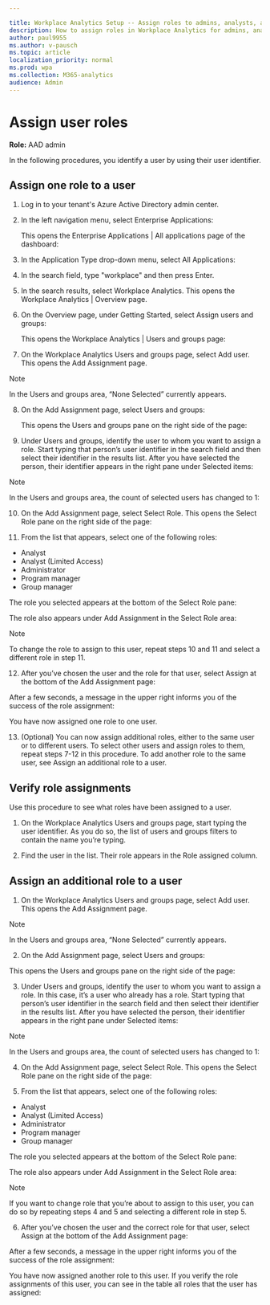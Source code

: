 ```yaml
---

title: Workplace Analytics Setup -- Assign roles to admins, analysts, and PMs 
description: How to assign roles in Workplace Analytics for admins, analysts, and program managers
author: paul9955
ms.author: v-pausch
ms.topic: article
localization_priority: normal 
ms.prod: wpa
ms.collection: M365-analytics
audience: Admin
---
```


# Assign user roles 

**Role:** AAD admin 

In the following procedures, you identify a user by using their user identifier.  

## Assign one role to a user 

1. Log in to your tenant's Azure Active Directory admin center. 

2. In the left navigation menu, select Enterprise Applications:
    
   
   This opens the Enterprise Applications | All applications page of the dashboard: 


3. In the Application Type drop-down menu, select All Applications: 

4. In the search field, type "workplace" and then press Enter. 

5. In the search results, select Workplace Analytics. This opens the Workplace Analytics | Overview page.  

6. On the Overview page, under Getting Started, select Assign users and groups: 
   
   
   This opens the Workplace Analytics | Users and groups page:
 

7. On the Workplace Analytics Users and groups page, select Add user. This opens the Add Assignment page. 

> [!Note] 
> In the Users and groups area, “None Selected” currently appears. 

8. On the Add Assignment page, select Users and groups: 
   
   
   This opens the Users and groups pane on the right side of the page: 

9. Under Users and groups, identify the user to whom you want to assign a role. Start typing that person’s user identifier in the search field and then select their identifier in the results list. After you have selected the person, their identifier appears in the right pane under Selected items: 


> [!Note] 
> In the Users and groups area, the count of selected users has changed to 1: 


10. On the Add Assignment page, select Select Role. This opens the Select Role pane on the right side of the page: 

 
11. From the list that appears, select one of the following roles:  

* Analyst 
* Analyst (Limited Access) 
* Administrator 
* Program manager 
* Group manager 

The role you selected appears at the bottom of the Select Role pane: 


The role also appears under Add Assignment in the Select Role area: 


> [!Note] 
> To change the role to assign to this user, repeat steps 10 and 11 and select a different role in step 11. 

12. After you’ve chosen the user and the role for that user, select Assign at the bottom of the Add Assignment page: 
 

After a few seconds, a message in the upper right informs you of the success of the role assignment:  


You have now assigned one role to one user.  

13. (Optional) You can now assign additional roles, either to the same user or to different users. To select other users and assign roles to them, repeat steps 7-12 in this procedure. To add another role to the same user, see Assign an additional role to a user.  

## Verify role assignments 

Use this procedure to see what roles have been assigned to a user.  

1. On the Workplace Analytics Users and groups page, start typing the user identifier. As you do so, the list of users and groups filters to contain the name you’re typing.  

2. Find the user in the list. Their role appears in the Role assigned column.  

## Assign an additional role to a user 

1. On the Workplace Analytics Users and groups page, select Add user. This opens the Add Assignment page. 

> [!Note] 
> In the Users and groups area, “None Selected” currently appears. 

2. On the Add Assignment page, select Users and groups: 


This opens the Users and groups pane on the right side of the page: 

 
3. Under Users and groups, identify the user to whom you want to assign a role. In this case, it’s a user who already has a role. Start typing that person’s user identifier in the search field and then select their identifier in the results list. After you have selected the person, their identifier appears in the right pane under Selected items: 
 

> [!Note] 
> In the Users and groups area, the count of selected users has changed to 1: 

 
4. On the Add Assignment page, select Select Role. This opens the Select Role pane on the right side of the page: 

 
5. From the list that appears, select one of the following roles:  

* Analyst 
* Analyst (Limited Access) 
* Administrator 
* Program manager 
* Group manager 

The role you selected appears at the bottom of the Select Role pane: 


The role also appears under Add Assignment in the Select Role area: 


> [!Note] 
> If you want to change role that you’re about to assign to this user, you can do so by repeating steps 4 and 5 and selecting a different role in step 5. 

6. After you’ve chosen the user and the correct role for that user, select Assign at the bottom of the Add Assignment page: 
 

After a few seconds, a message in the upper right informs you of the success of the role assignment:  

 
You have now assigned another role to this user. If you verify the role assignments of this user, you can see in the table all roles that the user has assigned:  
